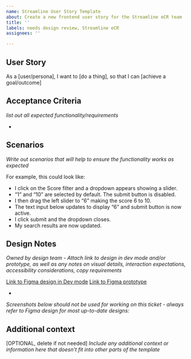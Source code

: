 ```yaml
---
name: Streamline User Story Template
about: Create a new frontend user story for the Streamline eCR team
title: ''
labels: needs design review, Streamline eCR
assignees: ''

---
```


## User Story

As a [user/persona], I want to [do a thing], so that I can [achieve a goal/outcome]


## Acceptance Criteria

_list out all expected functionality/requirements_

- 

## Scenarios

_Write out scenarios that will help to ensure the functionality works as expected_

For example, this could look like:
- I click on the Score filter and a dropdown appears showing a slider.
- “1” and “10” are selected by default. The submit button is disabled.
- I then drag the left slider to “6” making the score 6 to 10.
- The text input below updates to display “6” and submit button is now active.
- I click submit and the dropdown closes.
- My search results are now updated.


## Design Notes

_Owned by design team - Attach link to design in dev mode and/or prototype, as well as any notes on visual details, interaction expectations, accessibility considerations, copy requirements_

[Link to Figma design in Dev mode]()
[Link to Figma prototype]()

- 

_Screenshots below should not be used for working on this ticket - always refer to Figma design for most up-to-date designs:_

## Additional context

[OPTIONAL, delete if not needed] 
_Include any additional context or information here that doesn't fit into other parts of the template_
